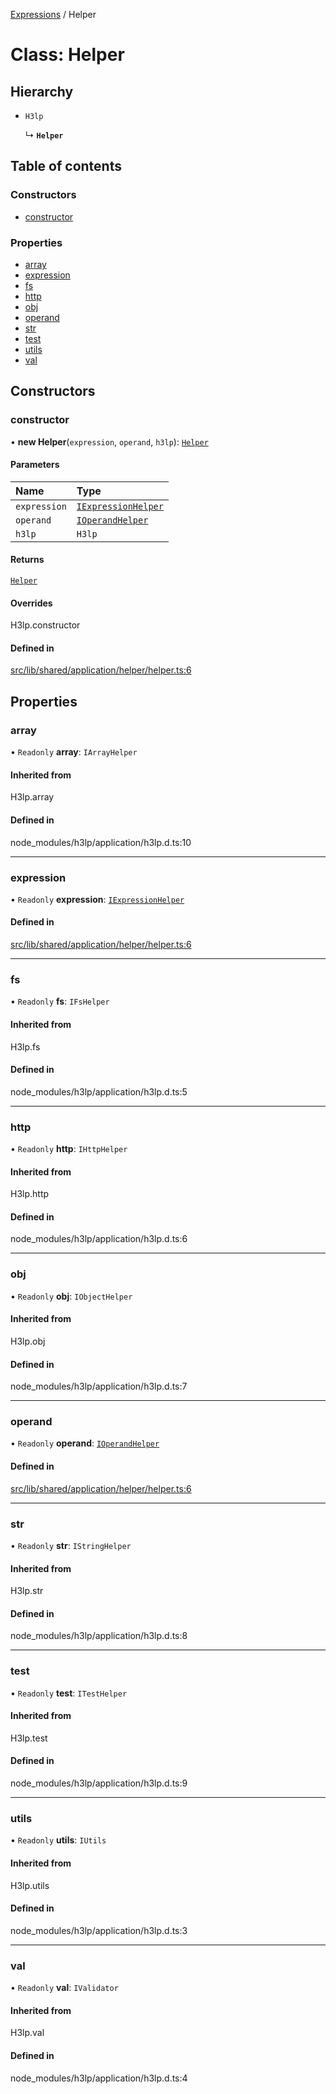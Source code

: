 [Expressions](../README.md) / Helper

# Class: Helper

## Hierarchy

- `H3lp`

  ↳ **`Helper`**

## Table of contents

### Constructors

- [constructor](Helper.md#constructor)

### Properties

- [array](Helper.md#array)
- [expression](Helper.md#expression)
- [fs](Helper.md#fs)
- [http](Helper.md#http)
- [obj](Helper.md#obj)
- [operand](Helper.md#operand)
- [str](Helper.md#str)
- [test](Helper.md#test)
- [utils](Helper.md#utils)
- [val](Helper.md#val)

## Constructors

### constructor

• **new Helper**(`expression`, `operand`, `h3lp`): [`Helper`](Helper.md)

#### Parameters

| Name | Type |
| :------ | :------ |
| `expression` | [`IExpressionHelper`](../interfaces/IExpressionHelper.md) |
| `operand` | [`IOperandHelper`](../interfaces/IOperandHelper.md) |
| `h3lp` | `H3lp` |

#### Returns

[`Helper`](Helper.md)

#### Overrides

H3lp.constructor

#### Defined in

[src/lib/shared/application/helper/helper.ts:6](https://github.com/FlavioLionelRita/3xpr/blob/aba9c36/src/lib/shared/application/helper/helper.ts#L6)

## Properties

### array

• `Readonly` **array**: `IArrayHelper`

#### Inherited from

H3lp.array

#### Defined in

node_modules/h3lp/application/h3lp.d.ts:10

___

### expression

• `Readonly` **expression**: [`IExpressionHelper`](../interfaces/IExpressionHelper.md)

#### Defined in

[src/lib/shared/application/helper/helper.ts:6](https://github.com/FlavioLionelRita/3xpr/blob/aba9c36/src/lib/shared/application/helper/helper.ts#L6)

___

### fs

• `Readonly` **fs**: `IFsHelper`

#### Inherited from

H3lp.fs

#### Defined in

node_modules/h3lp/application/h3lp.d.ts:5

___

### http

• `Readonly` **http**: `IHttpHelper`

#### Inherited from

H3lp.http

#### Defined in

node_modules/h3lp/application/h3lp.d.ts:6

___

### obj

• `Readonly` **obj**: `IObjectHelper`

#### Inherited from

H3lp.obj

#### Defined in

node_modules/h3lp/application/h3lp.d.ts:7

___

### operand

• `Readonly` **operand**: [`IOperandHelper`](../interfaces/IOperandHelper.md)

#### Defined in

[src/lib/shared/application/helper/helper.ts:6](https://github.com/FlavioLionelRita/3xpr/blob/aba9c36/src/lib/shared/application/helper/helper.ts#L6)

___

### str

• `Readonly` **str**: `IStringHelper`

#### Inherited from

H3lp.str

#### Defined in

node_modules/h3lp/application/h3lp.d.ts:8

___

### test

• `Readonly` **test**: `ITestHelper`

#### Inherited from

H3lp.test

#### Defined in

node_modules/h3lp/application/h3lp.d.ts:9

___

### utils

• `Readonly` **utils**: `IUtils`

#### Inherited from

H3lp.utils

#### Defined in

node_modules/h3lp/application/h3lp.d.ts:3

___

### val

• `Readonly` **val**: `IValidator`

#### Inherited from

H3lp.val

#### Defined in

node_modules/h3lp/application/h3lp.d.ts:4
